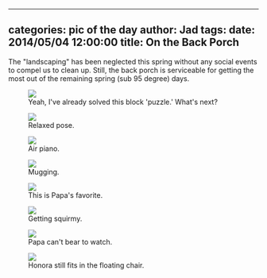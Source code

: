 
---
categories: pic of the day
author: Jad
tags: 
date: 2014/05/04 12:00:00
title: On the Back Porch
---
The "landscaping" has been neglected this spring without any social events to compel us to clean up.  Still, the back porch is serviceable for getting the most out of the remaining spring (sub 95 degree) days.

<figure>
<img src="/img/2014/05/04/img_20140504082327_medium.jpg" />
<figcaption>Yeah, I've already solved this block 'puzzle.' What's next?</figcaption>
</figure>

<figure>
<img src="/img/2014/05/04/img_114_0992_medium.jpg" />
<figcaption>Relaxed pose.</figcaption>
</figure>


<figure>
<img src="/img/2014/05/04/img_114_0994_medium.jpg" />
<figcaption>Air piano.</figcaption>
</figure>


<figure>
<img src="/img/2014/05/04/img_20140504105425_medium.jpg" />
<figcaption>Mugging.</figcaption>
</figure>

<figure>
<img src="/img/2014/05/04/img_20140504111020_medium.jpg" />
<figcaption>This is Papa's favorite.</figcaption>
</figure>

<figure>
<img src="/img/2014/05/04/img_20140504105359_medium.jpg" />
<figcaption>Getting squirmy.</figcaption>
</figure>


<figure>
<img src="/img/2014/05/04/img_20140504105947_medium.jpg" />
<figcaption>Papa can't bear to watch.</figcaption>
</figure>

<figure>
<img src="/img/2014/05/04/img_20140504145827_medium.jpg" />
<figcaption>Honora still fits in the floating chair.</figcaption>
</figure>
